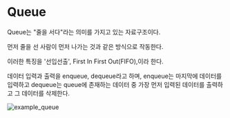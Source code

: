 # Queue

Queue는 "줄을 서다"라는 의미를 가지고 있는 자료구조이다.

먼저 줄을 선 사람이 먼저 나가는 것과 같은 방식으로 작동한다.

이러한 특징을 '선입선출', First In First Out(FIFO),이라 한다.

데이터 입력과 출력을 enqueue, dequeue라고 하며, enqueue는 마지막에 데이터를 입력하고 dequeue는 queue에 존재하는 데이터 중 가장 먼저 입력된 데이터를 출력하고 그 데이터를 삭제한다.

![example_queue](https://seonghwannotion.notion.site/image/https%3A%2F%2Fprod-files-secure.s3.us-west-2.amazonaws.com%2F971703c5-12f6-4793-8670-fe9d2d59dbab%2F01718583-9b17-4afb-9922-4f06fec811b2%2FUntitled.png?table=block&id=d77e4214-7316-4a8a-9193-aebdb078e3bf&spaceId=971703c5-12f6-4793-8670-fe9d2d59dbab&width=1060&userId=&cache=v2)